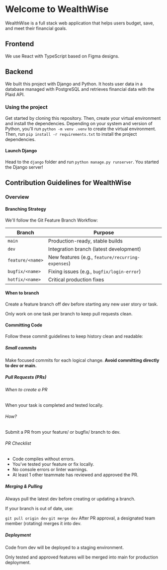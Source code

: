 # Welcome to WealthWise

WealthWise is a full stack web application that helps users budget, save, and meet their financial goals.

## Frontend

We use React with TypeScript based on Figma designs.

## Backend

We built this project with Django and Python. It hosts user data in a database managed with PostgreSQL and retrieves financial data with the Plaid API.

### Using the project

Get started by cloning this repository. Then, create your virtual environment and install the dependencies. Depending on your system and version of Python, you'll run `python -m venv .venv` to create the virtual environment. Then, run `pip install -r requirements.txt` to install the project dependencies.

#### Launch Django

Head to the `django` folder and run `python manage.py runserver`. You started the Django server!

## Contribution Guidelines for WealthWise
### Overview

#### Branching Strategy
We'll follow the Git Feature Branch Workflow:

| Branch          | Purpose                                  |
|----------------|------------------------------------------|
| `main`         | Production-ready, stable builds         |
| `dev`          | Integration branch (latest development) |
| `feature/<name>` | New features (e.g., `feature/recurring-expenses`) |
| `bugfix/<name>`  | Fixing issues (e.g., `bugfix/login-error`) |
| `hotfix/<name>`  | Critical production fixes             |


#### When to branch
Create a feature branch off dev before starting any new user story or task.

Only work on one task per branch to keep pull requests clean.

#### Committing Code
Follow these commit guidelines to keep history clean and readable:

##### Small commits 
Make focused commits for each logical change. **Avoid committing directly to dev or main.**


##### Pull Requests (PRs)
###### When to create a PR
When your task is completed and tested locally.

###### How?
Submit a PR from your feature/ or bugfix/ branch to dev.


###### PR Checklist
- Code compiles without errors.
- You’ve tested your feature or fix locally.
- No console errors or linter warnings.
- At least 1 other teammate has reviewed and approved the PR.
  
##### Merging & Pulling
Always pull the latest dev before creating or updating a branch.

If your branch is out of date, use:

`git pull origin dev`
`git merge dev`
After PR approval, a designated team member (rotating) merges it into dev.


##### Deployment
Code from dev will be deployed to a staging environment.

Only tested and approved features will be merged into main for production deployment.
